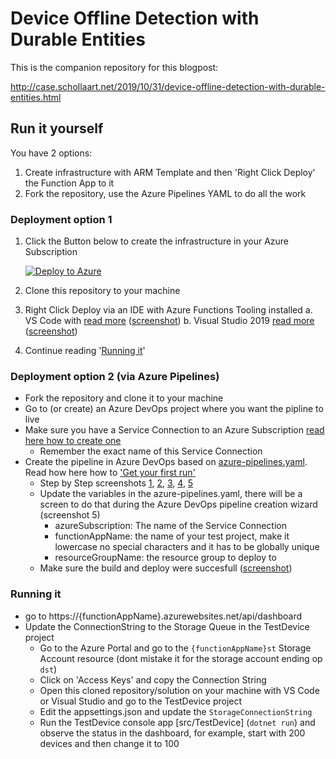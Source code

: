 # Device Offline Detection with Durable Entities

This is the companion repository for this blogpost:

http://case.schollaart.net/2019/10/31/device-offline-detection-with-durable-entities.html

## Run it yourself

You have 2 options: 

1. Create infrastructure with ARM Template and then 'Right Click Deploy' the Function App to it
2. Fork the repository, use the Azure Pipelines YAML to do all the work

### Deployment option 1 

1. Click the Button below to create the infrastructure in your Azure Subscription

   [![Deploy to Azure](https://azuredeploy.net/deploybutton.png)](https://azuredeploy.net/)
   
2. Clone this repository to your machine
3. Right Click Deploy via an IDE with Azure Functions Tooling installed
	a. VS Code with [read more](https://docs.microsoft.com/en-us/azure/azure-functions/functions-develop-vs-code#publish-to-azure) ([screenshot](images/step7.png))
	b. Visual Studio 2019 [read more](https://docs.microsoft.com/en-us/azure/azure-functions/functions-develop-vs#publish-to-azure) ([screenshot](images/step7b.png))
4. Continue reading '[Running it]('#Running-it')'

### Deployment option 2 (via Azure Pipelines)

- Fork the repository and clone it to your machine
- Go to (or create) an Azure DevOps project where you want the pipline to live
- Make sure you have a Service Connection to an Azure Subscription [read here how to create one](https://docs.microsoft.com/en-us/azure/devops/pipelines/library/connect-to-azure?view=azure-devops)
	- Remember the exact name of this Service Connection
- Create the pipeline in Azure DevOps based on [azure-pipelines.yaml](azure-pipelines.yaml). Read how here how to ['Get your first run'](https://docs.microsoft.com/en-us/azure/devops/pipelines/create-first-pipeline?view=azure-devops&tabs=tfs-2018-2#get-your-first-run)
	- Step by Step screenshots [1](images/step1.png), [2](images/step2.png), [3](images/step3.png), [4](images/step4.png), [5](images/step5.png)
	- Update the variables in the azure-pipelines.yaml, there will be a screen to do that during the Azure DevOps pipeline creation wizard (screenshot 5)
		- azureSubscription: The name of the Service Connection
		- functionAppName: the name of your test project, make it lowercase no special characters and it has to be globally unique
		- resourceGroupName: the resource group to deploy to 
	- Make sure the build and deploy were succesfull ([screenshot](images/step6.png))

### Running it

- go to https://{functionAppName}.azurewebsites.net/api/dashboard
- Update the ConnectionString to the Storage Queue in the TestDevice project
	- Go to the Azure Portal and go to the `{functionAppName}st` Storage Account resource (dont mistake it for the storage account ending op `dst`)
	- Click on 'Access Keys' and copy the Connection String
	- Open this cloned repository/solution on your machine with VS Code or Visual Studio and go to the TestDevice project
	- Edit the appsettings.json and update the `StorageConnectionString`
	- Run the TestDevice console app [src/TestDevice] (`dotnet run`) and observe the status in the dashboard, for example, start with 200 devices and then change it to 100